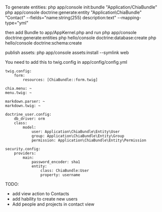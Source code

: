 To generate entities:
php app/console init:bundle "Application/ChiaBundle"
php app/console doctrine:generate:entity "Application\ChiaBundle" "Contact" --fields="name:string(255) description:text" --mapping-type="yml"


then add Bundle to app/AppKernel.php and run
php app/console doctrine:generate:entities
php hello/console doctrine:database:create
php hello/console doctrine:schema:create


publish assets:
php app/console assets:install --symlink web


You need to add this to twig.config in app/config/config.yml

    twig.config:
        form:
            resources: [ChiaBundle::form.twig]

    chia.menu: ~
    menu.twig: ~

    markdown.parser: ~
    markdown.twig: ~

    doctrine_user.config:
        db_driver: orm
        class:
            model:
                user: Application\ChiaBundle\Entity\User
                group: Application\ChiaBundle\Entity\Group
                permission: Application\ChiaBundle\Entity\Permission

    security.config:
        providers:
            main:
                password_encoder: sha1
                entity:
                    class: ChiaBundle:User
                    property: username


TODO:
- add view action to Contacts
- add hability to create new users
- Add people and projects in contact view
